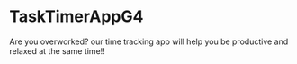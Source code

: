 # TaskTimerAppG4

Are you overworked?
our time tracking app will help you be productive and relaxed at the same time!!
